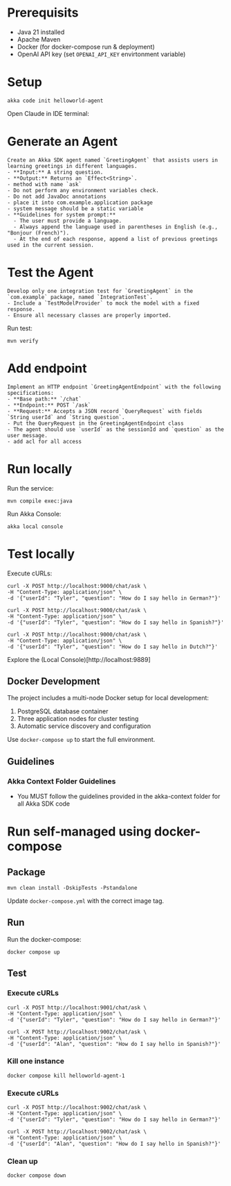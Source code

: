# Prerequisits 
* Java 21 installed
* Apache Maven
* Docker (for docker-compose run & deployment)
* OpenAI API key (set `OPENAI_API_KEY` envirtonment variable)
# Setup

```shell
akka code init helloworld-agent
```
Open Claude in IDE terminal:
# Generate an Agent

```text
Create an Akka SDK agent named `GreetingAgent` that assists users in learning greetings in different languages.
- **Input:** A string question.
- **Output:** Returns an `Effect<String>`.
- method with name `ask`
- Do not perform any environment variables check.
- Do not add JavaDoc annotations
- place it into com.example.application package
- system message should be a static variable
- **Guidelines for system prompt:**
  - The user must provide a language.
  - Always append the language used in parentheses in English (e.g., "Bonjour (French)").
  - At the end of each response, append a list of previous greetings used in the current session.
```

# Test the Agent

```text
Develop only one integration test for `GreetingAgent` in the `com.example` package, named `IntegrationTest`.
- Include a `TestModelProvider` to mock the model with a fixed response.
- Ensure all necessary classes are properly imported.
```

Run test:
```shell
mvn verify
```

# Add endpoint
```text
Implement an HTTP endpoint `GreetingAgentEndpoint` with the following specifications:
- **Base path:** `/chat`
- **Endpoint:** POST `/ask`
- **Request:** Accepts a JSON record `QueryRequest` with fields `String userId` and `String question`. 
- Put the QueryRequest in the GreetingAgentEndpoint class
- The agent should use `userId` as the sessionId and `question` as the user message.
- add acl for all access
```

# Run locally
Run the service:
```shell
mvn compile exec:java
```
Run Akka Console:
```shell
akka local console
```

# Test locally
Execute cURLs:
```shell
curl -X POST http://localhost:9000/chat/ask \
-H "Content-Type: application/json" \
-d '{"userId": "Tyler", "question": "How do I say hello in German?"}'
```
```shell
curl -X POST http://localhost:9000/chat/ask \
-H "Content-Type: application/json" \
-d '{"userId": "Tyler", "question": "How do I say hello in Spanish?"}'
```
```shell
curl -X POST http://localhost:9000/chat/ask \
-H "Content-Type: application/json" \
-d '{"userId": "Tyler", "question": "How do I say hello in Dutch?"}'
```

Explore the (Local Console)[http://localhost:9889]

## Docker Development

The project includes a multi-node Docker setup for local development:
1. PostgreSQL database container
2. Three application nodes for cluster testing
3. Automatic service discovery and configuration

Use `docker-compose up` to start the full environment.

## Guidelines

### Akka Context Folder Guidelines
- You MUST follow the guidelines provided in the akka-context folder for all Akka SDK code

# Run self-managed using docker-compose

## Package

```shell
mvn clean install -DskipTests -Pstandalone
```
Update `docker-compose.yml` with the correct image tag.<br>

## Run
Run the docker-compose:
```shell
docker compose up
```

## Test
### Execute cURLs
```shell
curl -X POST http://localhost:9001/chat/ask \
-H "Content-Type: application/json" \
-d '{"userId": "Tyler", "question": "How do I say hello in German?"}'
```
```shell
curl -X POST http://localhost:9002/chat/ask \
-H "Content-Type: application/json" \
-d '{"userId": "Alan", "question": "How do I say hello in Spanish?"}'
```

### Kill one instance
```shell
docker compose kill helloworld-agent-1
```
### Execute cURLs
```shell
curl -X POST http://localhost:9002/chat/ask \
-H "Content-Type: application/json" \
-d '{"userId": "Tyler", "question": "How do I say hello in German?"}'
```
```shell
curl -X POST http://localhost:9002/chat/ask \
-H "Content-Type: application/json" \
-d '{"userId": "Alan", "question": "How do I say hello in Spanish?"}'
```

### Clean up
```shell
docker compose down
```